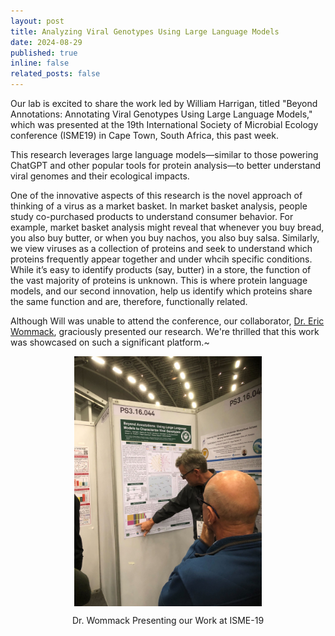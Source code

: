 ```yaml
---
layout: post
title: Analyzing Viral Genotypes Using Large Language Models
date: 2024-08-29
published: true
inline: false
related_posts: false
---
```


Our lab is excited to share the work led by William Harrigan, titled "Beyond Annotations: Annotating Viral Genotypes Using Large Language Models," which was presented at the 19th International Society of Microbial Ecology conference (ISME19) in Cape Town, South Africa, this past week.

This research leverages large language models—similar to those powering ChatGPT and other popular tools for protein analysis—to better understand viral genomes and their ecological impacts.

One of the innovative aspects of this research is the novel approach of thinking of a virus as a market basket. In market basket analysis, people study co-purchased products to understand consumer behavior. For example, market basket analysis might reveal that whenever you buy bread, you also buy butter, or when you buy nachos, you also buy salsa. Similarly, we view viruses as a collection of proteins and seek to understand which proteins frequently appear together and under whcih specific conditions.  While it’s easy to identify products (say, butter) in a store, the function of the vast majority of proteins is unknown. This is where protein language models, and our second innovation, help us identify which proteins share the same function and are, therefore, functionally related.

Although Will was unable to attend the conference, our collaborator, [Dr. Eric Wommack](https://www.udel.edu/canr/departments/plant-and-soil-sciences/faculty-staff/eric-wommack/), graciously presented our research. We're thrilled that this work was showcased on such a significant platform.~

<div style="display: flex; flex-direction: column; align-items: center; text-align: center;">
  <img src="/assets/media/news/eric_presenting_work.jpg" width="300" alt="Dr. Wommack presenting">
  <p>Dr. Wommack Presenting our Work at ISME-19</p>
</div>